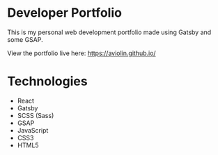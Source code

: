 # Developer Portfolio

This is my personal web development portfolio made using Gatsby and some GSAP.

View the portfolio live here: https://aviolin.github.io/

# Technologies
* React
* Gatsby
* SCSS (Sass)
* GSAP
* JavaScript
* CSS3
* HTML5